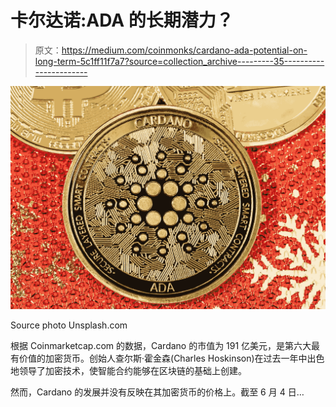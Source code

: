# 卡尔达诺:ADA 的长期潜力？

> 原文：<https://medium.com/coinmonks/cardano-ada-potential-on-long-term-5c1ff11f7a7?source=collection_archive---------35----------------------->

![](img/2459624fbeccc2d9363cd72eccc1a2bd.png)

Source photo Unsplash.com

根据 Coinmarketcap.com 的数据，Cardano 的市值为 191 亿美元，是第六大最有价值的加密货币。创始人查尔斯·霍金森(Charles Hoskinson)在过去一年中出色地领导了加密技术，使智能合约能够在区块链的基础上创建。

然而，Cardano 的发展并没有反映在其加密货币的价格上。截至 6 月 4 日…